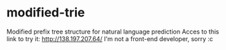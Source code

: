# modified-trie
 Modified prefix tree structure for natural language prediction
Acces to this link to try it: http://138.197.207.64/
I'm not a front-end developer, sorry :c
